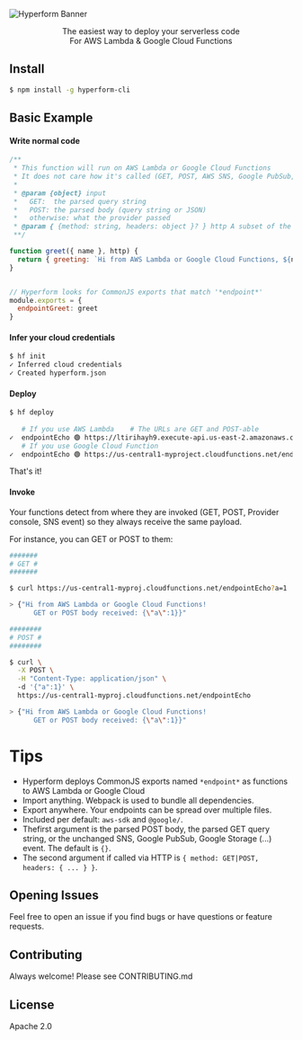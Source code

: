 ![Hyperform Banner](https://github.com/qngapparat/hyperform/blob/master/hyperform-banner.png)


<p align="center">The easiest way to deploy your serverless code<br>For AWS Lambda & Google Cloud Functions</p>

## Install

```sh
$ npm install -g hyperform-cli
```

## Basic Example

#### Write normal code


```js
/**
 * This function will run on AWS Lambda or Google Cloud Functions
 * It does not care how it's called (GET, POST, AWS SNS, Google PubSub, Google Storage trigger ...)
 * 
 * @param {object} input 
 *   GET:  the parsed query string
 *   POST: the parsed body (query string or JSON)
 *   otherwise: what the provider passed
 * @param { {method: string, headers: object }? } http A subset of the HTTP headers if called via GET or POST
 **/

function greet({ name }, http) {
  return { greeting: `Hi from AWS Lambda or Google Cloud Functions, ${name} !` }
}


// Hyperform looks for CommonJS exports that match '*endpoint*'
module.exports = {
  endpointGreet: greet 
}
```

#### Infer your cloud credentials

```sh
$ hf init
✓ Inferred cloud credentials
✓ Created hyperform.json
```

#### Deploy 

```sh 
$ hf deploy  
   
   # If you use AWS Lambda    # The URLs are GET and POST-able
✓  endpointEcho 🟢 https://ltirihayh9.execute-api.us-east-2.amazonaws.com/endpointEcho
   # If you use Google Cloud Function
✓  endpointEcho 🟢 https://us-central1-myproject.cloudfunctions.net/endpointEcho
```

That's it!

#### Invoke 

Your functions  detect from where they are invoked (GET, POST, Provider console, SNS event) so they always receive the same payload.

For instance, you can GET or POST to them:

```sh
#######
# GET #
#######

$ curl https://us-central1-myproj.cloudfunctions.net/endpointEcho?a=1

> {"Hi from AWS Lambda or Google Cloud Functions!
      GET or POST body received: {\"a\":1}}"

########
# POST #
########

$ curl \
  -X POST \
  -H "Content-Type: application/json" \ 
  -d '{"a":1}' \
  https://us-central1-myproj.cloudfunctions.net/endpointEcho

> {"Hi from AWS Lambda or Google Cloud Functions!
      GET or POST body received: {\"a\":1}}"
```

# Tips

* Hyperform deploys CommonJS exports named `*endpoint*` as functions to AWS Lambda or Google Cloud
* Import anything. Webpack is used to bundle all dependencies.
* Export anywhere. Your endpoints can be spread over multiple files.
* Included per default: `aws-sdk` and `@google/`.
* Thefirst argument is the parsed POST body, the parsed GET query string, or the unchanged SNS, Google PubSub, Google Storage (...) event. The default is `{}`.
* The second argument if called via HTTP is `{ method: GET|POST, headers: { ... } }`.




## Opening Issues

Feel free to open an issue if you find bugs or have questions or feature requests.

## Contributing

Always welcome! Please see CONTRIBUTING.md

## License

Apache 2.0
